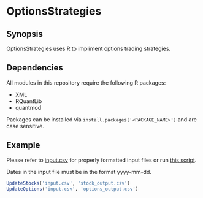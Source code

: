 # OptionsStrategies

## Synopsis

OptionsStrategies uses R to impliment options trading strategies.

## Dependencies

All modules in this repository require the following R packages:
* XML
* RQuantLib
* quantmod

Packages can be installed via `install.packages('<PACKAGE_NAME>')` and are case
sensitive.

## Example

Please refer to [input.csv](input.csv) for properly formatted input files or run
[this script](run.R).

Dates in the input file must be in the format yyyy-mm-dd.

```R
UpdateStocks('input.csv', 'stock_output.csv')
UpdateOptions('input.csv', 'options_output.csv')
```
